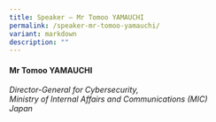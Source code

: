 ```yaml
---
title: Speaker – Mr Tomoo YAMAUCHI
permalink: /speaker-mr-tomoo-yamauchi/
variant: markdown
description: ""
---
```


#### **Mr Tomoo YAMAUCHI**

*Director-General for Cybersecurity, <br> Ministry of Internal Affairs and Communications (MIC)<br>Japan*
